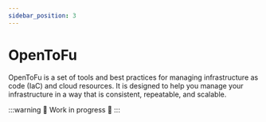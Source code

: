 ```yaml
---
sidebar_position: 3
---
```


# OpenToFu

OpenToFu is a set of tools and best practices for managing infrastructure as code (IaC) and cloud resources. It is designed to help you manage your infrastructure in a way that is consistent, repeatable, and scalable.

:::warning
🚧 Work in progress 🚧
:::